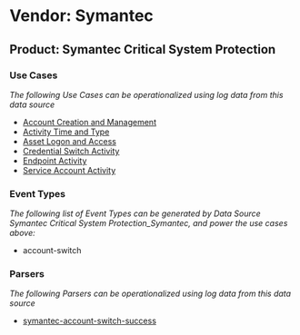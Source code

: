 Vendor: Symantec
================
Product: Symantec Critical System Protection
--------------------------------------------

### Use Cases

_The following Use Cases can be operationalized using log data from this data source_

* [Account Creation and Management](../UseCases/usecase_account_creation_and_management.md)
* [Activity Time  and Type](../UseCases/usecase_activity_time__and_type.md)
* [Asset Logon and Access](../UseCases/usecase_asset_logon_and_access.md)
* [Credential Switch Activity](../UseCases/usecase_credential_switch_activity.md)
* [Endpoint Activity](../UseCases/usecase_endpoint_activity.md)
* [Service Account Activity](../UseCases/usecase_service_account_activity.md)


### Event Types

_The following list of Event Types can be generated by Data Source Symantec Critical System Protection_Symantec, and power the use cases above:_

- account-switch


### Parsers

_The following Parsers can be operationalized using log data from this data source_

* [symantec-account-switch-success](../Parsers/parserContent_symantec-account-switch-success.md)
